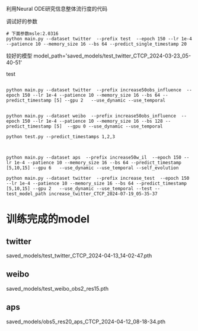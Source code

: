 利用Neural ODE研究信息整体流行度的代码

调试好的参数
```shell
# 下面参数msle:2.0316
python main.py --dataset twitter  --prefix test  --epoch 150 --lr 1e-4 --patience 10 --memory_size 16 --bs 64 --predict_single_timestamp 20 

```

较好的模型
model_path='saved_models/test_twitter_CTCP_2024-03-23_05-40-51'

test

```shell

python main.py --dataset twitter  --prefix increase50obs_influence  --epoch 150 --lr 1e-4 --patience 10 --memory_size 16 --bs 64 --predict_timestamp [5] --gpu 2   --use_dynamic --use_temporal 


python main.py --dataset weibo  --prefix increase50obs_influence  --epoch 150 --lr 1e-4 --patience 10 --memory_size 16 --bs 128 --predict_timestamp [5]  --gpu 0 --use_dynamic --use_temporal 

python test.py --predict_timestamps 1,2,3



python main.py --dataset aps  --prefix increase50w_il  --epoch 150 --lr 1e-4 --patience 10 --memory_size 16 --bs 64 --predict_timestamp [5,10,15] --gpu 6   --use_dynamic --use_temporal --self_evolution

python main.py --dataset twitter  --prefix increase_test  --epoch 150 --lr 1e-4 --patience 10 --memory_size 16 --bs 64 --predict_timestamp [5,10,15] --gpu 2   --use_dynamic --use_temporal --test --test_model_path increase_twitter_CTCP_2024-07-19_05-35-37
```

# 训练完成的model
## twitter
saved_models/test_twitter_CTCP_2024-04-13_14-02-47.pth


## weibo

saved_models/test_weibo_obs2_res15.pth


## aps
saved_models/obs5_res20_aps_CTCP_2024-04-12_08-18-34.pth